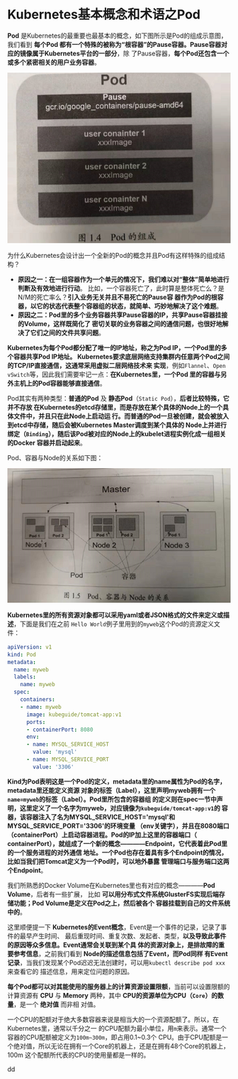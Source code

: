 Kubernetes基本概念和术语之Pod
================================================================================
**Pod** 是Kubernetes的最重要也最基本的概念，如下图所示是Pod的组成示意图，我们看到 **每个Pod
都有一个特殊的被称为“根容器”的Pause容器。Pause容器对应的镜像属于Kubernetes平台的一部分**，除
了Pause容器，**每个Pod还包含一个或多个紧密相关的用户业务容器**。

![Pod组成示意图](img/1.png)

为什么Kubernetes会设计出一个全新的Pod的概念并且Pod有这样特殊的组成结构？
+ **原因之一：在一组容器作为一个单元的情况下，我们难以对“整体”简单地进行判断及有效地进行行动**。
比如，一个容器死亡了，此时算是整体死亡么？是N/M的死亡率么？**引入业务无关并且不易死亡的Pause容
器作为Pod的根容器，以它的状态代表整个容器组的状态，就简单、巧妙地解决了这个难题**。
+ **原因之二：Pod里的多个业务容器共享Pause容器的IP，共享Pause容器挂接的Volume，这样既简化了
密切关联的业务容器之间的通信问题，也很好地解决了它们之间的文件共享问题**。

**Kubernetes为每个Pod都分配了唯一的IP地址，称之为Pod IP，一个Pod里的多个容器共享Pod IP地址。
Kubernetes要求底层网络支持集群内任意两个Pod之间的TCP/IP直接通信，这通常采用虚拟二层网络技术来
实现**，例如`Flannel`、`Open vSwitch`等，因此我们需要牢记一点：**在Kubernetes里，一个Pod
里的容器与另外主机上的Pod容器能够直接通信**。

Pod其实有两种类型：**普通的Pod** 及 **静态Pod**（`Static Pod`），**后者比较特殊，它并不存放
在Kubernetes的etcd存储里，而是存放在某个具体的Node上的一个具体文件中，并且只在此Node上启动运
行。而普通的Pod一旦被创建，就会被放入到etcd中存储，随后会被Kubernetes Master调度到某个具体的
Node上并进行绑定（`Binding`），随后该Pod被对应的Node上的kubelet进程实例化成一组相关的Docker
容器并启动起来**。

Pod、容器与Node的关系如下图：

![Pod、容器与Node的关系](img/2.png)

**Kubernetes里的所有资源对象都可以采用yaml或者JSON格式的文件来定义或描述**，下面是我们在之前
`Hello World`例子里用到的`myweb`这个Pod的资源定义文件：
```yaml
apiVersion: v1
kind: Pod
metadata:
  name: myweb
  labels:
    name: myweb
  spec:
    containers:
    - name: myweb
      image: kubeguide/tomcat-app:v1
      ports:
      - containerPort: 8080
      env:
      - name: MYSQL_SERVICE_HOST
        value: 'mysql'
      - name: MYSQL_SERVICE_PORT
        value: '3306'
```
**Kind为Pod表明这是一个Pod的定义，metadata里的name属性为Pod的名字，metadata里还能定义资源
对象的标签（Label），这里声明myweb拥有一个`name=myweb`的标签（Label）。Pod里所包含的容器组
的定义则在spec一节中声明，这里定义了一个名字为myweb，对应镜像为`kubeguide/tomcat-app:v1`的
容器，该容器注入了名为MYSQL_SERVICE_HOST='mysql'和MYSQL_SERVICE_PORT='3306'的环境变量
（env关键字），并且在8080端口（containerPort）上启动容器进程。Pod的IP加上这里的容器端口（
containerPort），就组成了一个新的概念————Endpoint，它代表着此Pod里的一个服务进程的对外通信
地址。一个Pod也存在着具有多个Endpoint的情况，比如当我们把Tomcat定义为一个Pod时，可以地外暴露
管理端口与服务端口这两个Endpoint**。

我们所熟悉的Docker Volume在Kubernetes里也有对应的概念————**Pod Volume**，后者有一些扩展，
比如 **可以用分布式文件系统GlusterFS实现后端存储功能；Pod Volume是定义在Pod之上，然后被各个
容器挂载到自己的文件系统中的**。

这里顺便提一下 **Kubernetes的Event概念**，Event是一个事件的记录，记录了事件的最早产生时间、
最后重现时间、重复次数、发起者、类型，**以及导致此事件的原因等众多信息。Event通常会关联到某个具
体的资源对象上，是排故障的重要参考信息**，之前我们看到 **Node的描述信息包括了Event，而Pod同样
有Event记录**，当我们发现某个Pod迟迟无法创建时，可以用`kubectl describe pod xxx`来查看它的
描述信息，用来定位问题的原因。

**每个Pod都可以对其能使用的服务器上的计算资源设置限额**，当前可以设置限额的计算资源有 **CPU**
与 **Memory** 两种，其中 **CPU的资源单位为CPU（`Core`）的数量**，是一个 **绝对值** 而非相
对值。

一个CPU的配额对于绝大多数容器来说是相当大的一个资源配额了。所以，在Kubernetes里，通常以千分之一
的CPU配额为最小单位，用`m`来表示。通常一个容器的CPU配额被定义为`100m~300m`，即占用0.1~0.3个
CPU。由于CPU配额是一个绝对值，所以无论在拥有一个Core的机器上，还是在拥有48个Core的机器上，100m
这个配额所代表的CPU的使用量都是一样的。







































dd
